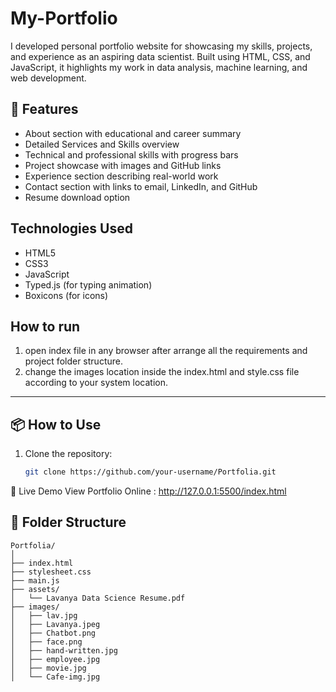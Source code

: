 # My-Portfolio
I developed personal portfolio website for showcasing my skills, projects, and experience as an aspiring data scientist. Built using HTML, CSS, and JavaScript, it highlights my work in data analysis, machine learning, and web development.

## 🌟 Features

-  About section with educational and career summary
-  Detailed Services and Skills overview
-  Technical and professional skills with progress bars
-  Project showcase with images and GitHub links
-  Experience section describing real-world work
-  Contact section with links to email, LinkedIn, and GitHub
-  Resume download option

##  Technologies Used

- HTML5
- CSS3
- JavaScript
- Typed.js (for typing animation)
- Boxicons (for icons)

## How to run
1. open index file in any browser after arrange all the requirements and project folder structure.
2. change the images location inside the index.html and style.css file according to your system location.


----   

## 📦 How to Use

1. Clone the repository:
   ```bash
   git clone https://github.com/your-username/Portfolia.git

🔗 Live Demo
View Portfolio Online : http://127.0.0.1:5500/index.html

## 📁 Folder Structure

```text
Portfolia/
│
├── index.html
├── stylesheet.css
├── main.js
├── assets/
│   └── Lavanya Data Science Resume.pdf
├── images/
│   ├── lav.jpg
│   ├── Lavanya.jpeg
│   ├── Chatbot.png
│   ├── face.png
│   ├── hand-written.jpg
│   ├── employee.jpg
│   ├── movie.jpg
│   └── Cafe-img.jpg


